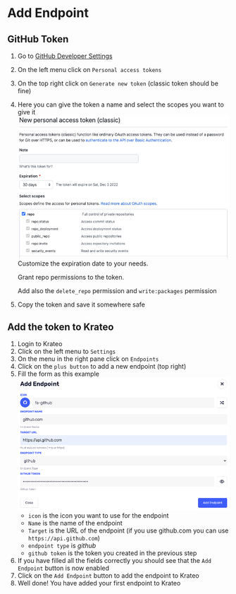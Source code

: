# Add Endpoint

## GitHub Token

1. Go to [GitHub Developer Settings](https://github.com/settings/apps)
2. On the left menu click on `Personal access tokens`
3. On the top right click on `Generate new token` (classic token should be fine)
4. Here you can give the token a name and select the scopes you want to give it
   ![github-token](../media/tutorial/github-token.png)
   Customize the expiration date to your needs.

   Grant repo permissions to the token.

   Add also the `delete_repo` permission and `write:packages` permission

5. Copy the token and save it somewhere safe

## Add the token to Krateo

1. Login to Krateo
2. Click on the left menu to `Settings`
3. On the menu in the right pane click on `Endpoints`
4. Click on the `plus button` to add a new endpoint (top right)
5. Fill the form as this example
   ![github-token](../media/tutorial/add-endpoint.png)
   - `icon` is the icon you want to use for the endpoint
   - `Name` is the name of the endpoint
   - `Target` is the URL of the endpoint (if you use github.com you can use `https://api.github.com`)
   - `endpoint type` is _github_
   - `github token` is the token you created in the previous step
6. If you have filled all the fields correctly you should see that the `Add Endpoint` button is now enabled
7. Click on the `Add Endpoint` button to add the endpoint to Krateo
8. Well done! You have added your first endpoint to Krateo
